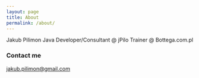 ```yaml
---
layout: page
title: About
permalink: /about/
---
```


Jakub Pilimon
Java Developer/Consultant @ jPilo 
Trainer @ Bottega.com.pl


### Contact me

[jakub.pilimon@gmail.com](mailto:jakub.pilimon@gmail.com)
